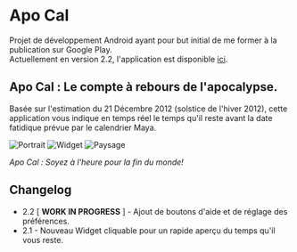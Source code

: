 # Apo Cal #

Projet de développement Android ayant pour but initial de me former à la publication sur Google Play.  
Actuellement en version 2.2, l'application est disponible [ici](https://play.google.com/store/apps/details?id=fr.alainmuller.android.apocal "Apo Cal sur Google Play").

## Apo Cal : Le compte à rebours de l'apocalypse. ##

Basée sur l'estimation du 21 Décembre 2012 (solstice de l'hiver 2012), cette application vous indique en temps réel le temps qu'il reste avant la date fatidique prévue par le calendrier Maya.

![Portrait](http://www.alainmuller.fr/android/img/framed_20120919_141013.png "Apo Cal en mode portrait")
![Widget](http://www.alainmuller.fr/android/img/framed_20121122_175705.png "Le widget Apo Cal en action!")
![Paysage](http://www.alainmuller.fr/android/img/framed_20120919_141022.png "Apo Cal en mode paysage")

_Apo Cal : Soyez à l'heure pour la fin du monde!_

## Changelog ##

 +   2.2 [ **WORK IN PROGRESS** ] - Ajout de boutons d'aide et de réglage des préférences.
 +   2.1 - Nouveau Widget cliquable pour un rapide aperçu du temps qu'il vous reste.
